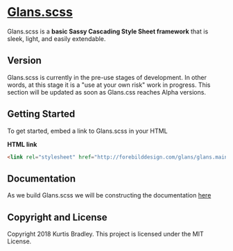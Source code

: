 # [Glans.scss](http://forebilddesign.com/glans/glans.html)
Glans.scss is a **basic Sassy Cascading Style Sheet framework** that is sleek, light, and easily extendable.

## Version
Glans.scss is currently in the pre-use stages of development. In other words, at this stage it is a "use at your own risk" work in progress. This section will be updated as soon as Glans.css reaches Alpha versions.

## Getting Started
To get started, embed a link to Glans.scss in your HTML

**HTML link**
```html
<link rel="stylesheet" href="http://forebilddesign.com/glans/glans.main.scss">
```

## Documentation
As we build Glans.scss we will be constructing the documentation [here](http://forebilddesign.com/glans/docs.html)

## Copyright and License
Copyright 2018 Kurtis Bradley. This project is licensed under the MIT License.